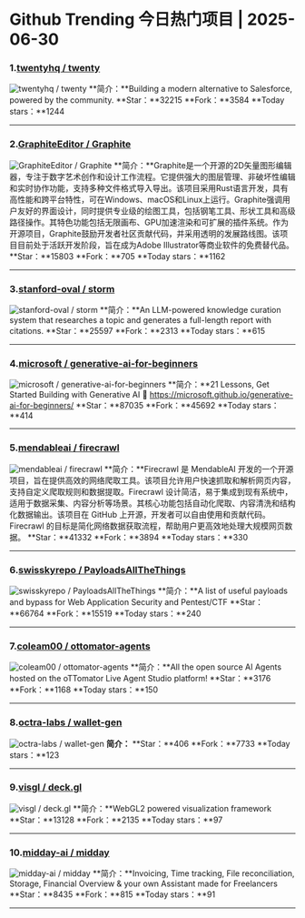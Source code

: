 # Github Trending 今日热门项目 | 2025-06-30
### 1.[twentyhq / twenty](https://github.com/twentyhq/twenty)

![twentyhq / twenty](https://repository-images.githubusercontent.com/572984571/ef151ee9-3060-418b-bf88-cb689ab78c7b)
**简介：**Building a modern alternative to Salesforce, powered by the community.
**Star：**32215
**Fork：**3584
**Today stars：**1244

---

### 2.[GraphiteEditor / Graphite](https://github.com/GraphiteEditor/Graphite)

![GraphiteEditor / Graphite](https://repository-images.githubusercontent.com/258967860/10e3a8b4-f1af-4c0c-aa7e-aae3f62b9ad2)
**简介：**Graphite是一个开源的2D矢量图形编辑器，专注于数字艺术创作和设计工作流程。它提供强大的图层管理、非破坏性编辑和实时协作功能，支持多种文件格式导入导出。该项目采用Rust语言开发，具有高性能和跨平台特性，可在Windows、macOS和Linux上运行。Graphite强调用户友好的界面设计，同时提供专业级的绘图工具，包括钢笔工具、形状工具和高级路径操作。其特色功能包括无限画布、GPU加速渲染和可扩展的插件系统。作为开源项目，Graphite鼓励开发者社区贡献代码，并采用透明的发展路线图。该项目目前处于活跃开发阶段，旨在成为Adobe Illustrator等商业软件的免费替代品。
**Star：**15803
**Fork：**705
**Today stars：**1162

---

### 3.[stanford-oval / storm](https://github.com/stanford-oval/storm)

![stanford-oval / storm](https://repository-images.githubusercontent.com/776854298/2ff7b3f6-ed96-4dab-858e-be473611fdf3)
**简介：**An LLM-powered knowledge curation system that researches a topic and generates a full-length report with citations.
**Star：**25597
**Fork：**2313
**Today stars：**615

---

### 4.[microsoft / generative-ai-for-beginners](https://github.com/microsoft/generative-ai-for-beginners)

![microsoft / generative-ai-for-beginners](https://repository-images.githubusercontent.com/655806940/88f66022-a0f3-4ad7-b3c8-a0628db51c69)
**简介：**21 Lessons, Get Started Building with Generative AI 🔗 https://microsoft.github.io/generative-ai-for-beginners/
**Star：**87035
**Fork：**45692
**Today stars：**414

---

### 5.[mendableai / firecrawl](https://github.com/mendableai/firecrawl)

![mendableai / firecrawl](https://opengraph.githubassets.com/7486d5999b621f62e69ed38981db38349eb0b9918cd3329958f68d9f8c97ba36/mendableai/firecrawl)
**简介：**Firecrawl 是 MendableAI 开发的一个开源项目，旨在提供高效的网络爬取工具。该项目允许用户快速抓取和解析网页内容，支持自定义爬取规则和数据提取。Firecrawl 设计简洁，易于集成到现有系统中，适用于数据采集、内容分析等场景。其核心功能包括自动化爬取、内容清洗和结构化数据输出。该项目在 GitHub 上开源，开发者可以自由使用和贡献代码。Firecrawl 的目标是简化网络数据获取流程，帮助用户更高效地处理大规模网页数据。
**Star：**41332
**Fork：**3894
**Today stars：**330

---

### 6.[swisskyrepo / PayloadsAllTheThings](https://github.com/swisskyrepo/PayloadsAllTheThings)

![swisskyrepo / PayloadsAllTheThings](https://repository-images.githubusercontent.com/71220757/c7175e80-dafd-11ea-8e0b-9c42c639ae35)
**简介：**A list of useful payloads and bypass for Web Application Security and Pentest/CTF
**Star：**66764
**Fork：**15519
**Today stars：**240

---

### 7.[coleam00 / ottomator-agents](https://github.com/coleam00/ottomator-agents)

![coleam00 / ottomator-agents](https://opengraph.githubassets.com/12064af66000c7304d28e9a88c23ca46e4f45061e79f41f51c12d0e08578e856/coleam00/ottomator-agents)
**简介：**All the open source AI Agents hosted on the oTTomator Live Agent Studio platform!
**Star：**3176
**Fork：**1168
**Today stars：**150

---

### 8.[octra-labs / wallet-gen](https://github.com/octra-labs/wallet-gen)

![octra-labs / wallet-gen](https://opengraph.githubassets.com/39f8744983d01b3aa47346a389d68baf01b077f93477794eae742750c48acf4a/octra-labs/wallet-gen)
**简介：**
**Star：**406
**Fork：**7733
**Today stars：**123

---

### 9.[visgl / deck.gl](https://github.com/visgl/deck.gl)

![visgl / deck.gl](https://repository-images.githubusercontent.com/48030204/dcf8c080-81a8-11ea-9cdb-0ba836f18a58)
**简介：**WebGL2 powered visualization framework
**Star：**13128
**Fork：**2135
**Today stars：**97

---

### 10.[midday-ai / midday](https://github.com/midday-ai/midday)

![midday-ai / midday](https://opengraph.githubassets.com/64b248a11d93bb26ee1c2d8e77bb5e5b0025c32b28bfe3a5953de256296e8bcd/midday-ai/midday)
**简介：**Invoicing, Time tracking, File reconciliation, Storage, Financial Overview & your own Assistant made for Freelancers
**Star：**8435
**Fork：**815
**Today stars：**91

---

